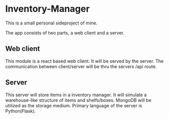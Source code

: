 # Inventory-Manager
This is a small personal sideproject of mine.

The app consists of two parts, a web client and a server. 

## Web client
This module is a react based web client.
It will be served by the server.
The communication between client/server will be thru the servers /api route.

## Server
This server will store items in a inventory manager.
It will simulate a warehouse-like structure of items and shelfs/boxes.
MongoDB will be utilized as the storage medium.
Primary language of the server is Python(Flask).
